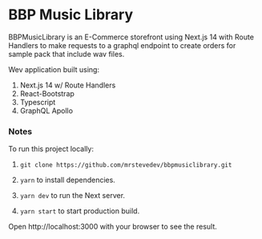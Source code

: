 # BBP Music Library

BBPMusicLibrary is an E-Commerce storefront using Next.js 14 with Route Handlers to make requests to a graphql endpoint to create orders for sample pack that include wav files.

Wev application built using:

1. Next.js 14 w/ Route Handlers
2. React-Bootstrap
3. Typescript
4. GraphQL Apollo

### Notes

To run this project locally:

1.  `git clone https://github.com/mrstevedev/bbpmusiclibrary.git`

2.  `yarn` to install dependencies.

3.  `yarn dev` to run the Next server.

4.  `yarn start` to start production build.

Open http://localhost:3000 with your browser to see the result.
